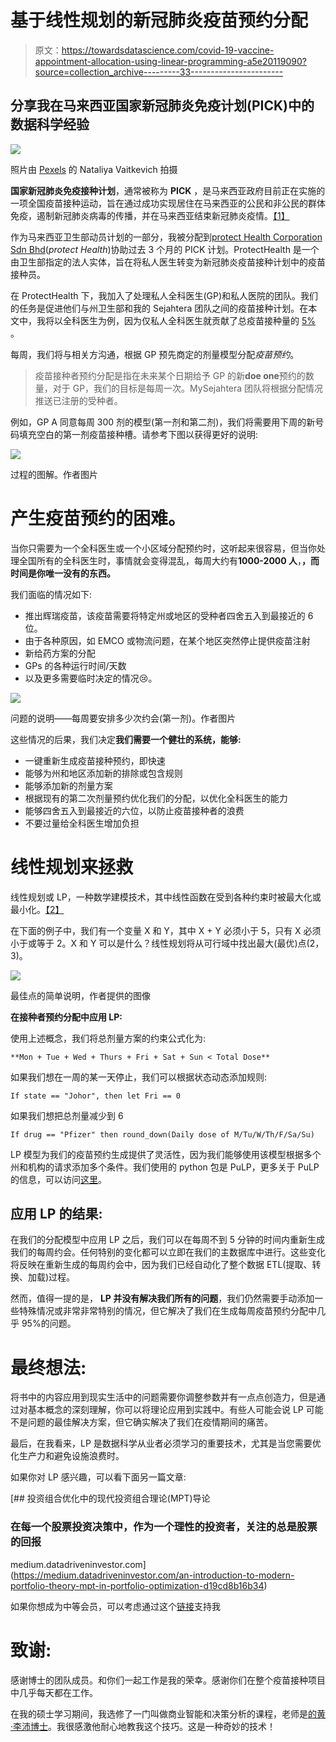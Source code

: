# 基于线性规划的新冠肺炎疫苗预约分配

> 原文：<https://towardsdatascience.com/covid-19-vaccine-appointment-allocation-using-linear-programming-a5e20119090?source=collection_archive---------33----------------------->

## 分享我在马来西亚国家新冠肺炎免疫计划(PICK)中的数据科学经验

![](img/1c8aa290f4430cf5f433dc9ea02c9c53.png)

照片由 [Pexels](https://www.pexels.com/photo/covid-19-vaccine-5863391/?utm_content=attributionCopyText&utm_medium=referral&utm_source=pexels) 的 Nataliya Vaitkevich 拍摄

**国家新冠肺炎免疫接种计划**，通常被称为 **PICK** ，是马来西亚政府目前正在实施的一项全国疫苗接种运动，旨在通过成功实现居住在马来西亚的公民和非公民的群体免疫，遏制新冠肺炎病毒的传播，并在马来西亚结束新冠肺炎疫情。[【1】](https://en.wikipedia.org/wiki/COVID-19_vaccination_in_Malaysia#cite_note-1)

作为马来西亚卫生部动员计划的一部分，我被分配到[protect Health Corporation Sdn Bhd](https://protecthealth.com.my/bm)(*protect Health*)协助过去 3 个月的 PICK 计划。ProtectHealth 是一个由卫生部指定的法人实体，旨在将私人医生转变为新冠肺炎疫苗接种计划中的疫苗接种员。

在 ProtectHealth 下，我加入了处理私人全科医生(GP)和私人医院的团队。我们的任务是促进他们与州卫生部和我的 Sejahtera 团队之间的疫苗接种计划。在本文中，我将以全科医生为例，因为仅私人全科医生就贡献了总疫苗接种量的 [5%](https://www.thestar.com.my/news/nation/2021/08/22/gps-involvement-in-vaccination-exercise-is-based-on-current-needs-says-citf) 。

每周，我们将与相关方沟通，根据 GP 预先商定的剂量模型分配*疫苗预约*。

> 疫苗接种者预约分配是指在未来某个日期给予 GP 的新**doe one**预约的数量，对于 GP，我们的目标是每周一次。MySejahtera 团队将根据分配情况推送已注册的受种者。

例如，GP A 同意每周 300 剂的模型(第一剂和第二剂)，我们将需要用下周的新号码填充空白的第一剂疫苗接种槽。请参考下图以获得更好的说明:

![](img/985a312b21c27c99bd1f52282c44d1a5.png)

过程的图解。作者图片

# **产生疫苗预约的困难。**

当你只需要为一个全科医生或一个小区域分配预约时，这听起来很容易，但当你处理全国所有的全科医生时，事情就会变得混乱，每周大约有**1000-2000 人**，**，而时间是你唯一没有的东西。**

我们面临的情况如下:

*   推出辉瑞疫苗，该疫苗需要将特定州或地区的受种者四舍五入到最接近的 6 位。
*   由于各种原因，如 EMCO 或物流问题，在某个地区突然停止提供疫苗注射
*   新给药方案的分配
*   GPs 的各种运行时间/天数
*   以及更多需要临时决定的情况😢。

![](img/34133598c4f2725cba032ba33e263187.png)

问题的说明——每周要安排多少次约会(第一剂)。作者图片

这些情况的后果，我们决定**我们需要一个健壮的系统，能够:**

*   一键重新生成疫苗接种预约，即快速
*   能够为州和地区添加新的排除或包含规则
*   能够添加新的剂量方案
*   根据现有的第二次剂量预约优化我们的分配，以优化全科医生的能力
*   能够四舍五入到最接近的六位，以防止疫苗接种者的浪费
*   不要过量给全科医生增加负担

# **线性规划来拯救**

线性规划或 LP，一种数学建模技术，其中线性函数在受到各种约束时被最大化或最小化。[【2】](https://www.britannica.com/science/linear-programming-mathematics)

在下面的例子中，我们有一个变量 X 和 Y，其中 X + Y 必须小于 5，只有 X 必须小于或等于 2。X 和 Y 可以是什么？线性规划将从可行域中找出最大(最优)点(2，3)。

![](img/36c8e9d5e28efafce28a949912be685d.png)

最佳点的简单说明，作者提供的图像

**在接种者预约分配中应用 LP:**

使用上述概念，我们将总剂量方案的约束公式化为:

```
**Mon + Tue + Wed + Thurs + Fri + Sat + Sun < Total Dose**
```

如果我们想在一周的某一天停止，我们可以根据状态动态添加规则:

```
If state == "Johor", then let Fri == 0
```

如果我们想把总剂量减少到 6

```
If drug == "Pfizer" then round_down(Daily dose of M/Tu/W/Th/F/Sa/Su)
```

LP 模型为我们的疫苗预约生成提供了灵活性，因为我们能够使用该模型根据多个州和机构的请求添加多个条件。我们使用的 python 包是 PuLP，更多关于 PuLP 的信息，可以访问[这里](https://github.com/coin-or/pulp)。

## 应用 LP 的结果:

在我们的分配模型中应用 LP 之后，我们可以在每周不到 5 分钟的时间内重新生成我们的每周约会。任何特别的变化都可以立即在我们的主数据库中进行。这些变化将反映在重新生成的每周约会中，因为我们已经自动化了整个数据 ETL(提取、转换、加载)过程。

然而，值得一提的是， **LP 并没有解决我们所有的问题**，我们仍然需要手动添加一些特殊情况或非常非常特别的情况，但它解决了我们在生成每周疫苗预约分配中几乎 95%的问题。

# 最终想法:

将书中的内容应用到现实生活中的问题需要你调整参数并有一点点创造力，但是通过对基本概念的深刻理解，你可以将理论应用到实践中。有些人可能会说 LP 可能不是问题的最佳解决方案，但它确实解决了我们在疫情期间的痛苦。

最后，在我看来，LP 是数据科学从业者必须学习的重要技术，尤其是当您需要优化生产力和避免设施浪费时。

如果你对 LP 感兴趣，可以看下面另一篇文章:

[](https://medium.datadriveninvestor.com/an-introduction-to-modern-portfolio-theory-mpt-in-portfolio-optimization-d19cd8b16b34) [## 投资组合优化中的现代投资组合理论(MPT)导论

### 在每一个股票投资决策中，作为一个理性的投资者，关注的总是股票的回报

medium.datadriveninvestor.com](https://medium.datadriveninvestor.com/an-introduction-to-modern-portfolio-theory-mpt-in-portfolio-optimization-d19cd8b16b34) 

如果你想成为中等会员，可以考虑通过这个[链接](https://manfyegoh.medium.com/membership)支持我

# 致谢:

感谢博士的团队成员。和你们一起工作是我的荣幸。感谢你们在整个疫苗接种项目中几乎每天都在工作。

在我的硕士学习期间，我选修了一门叫做商业智能和决策分析的课程，老师是[的黄·李沛博士](https://scholar.google.com.my/citations?user=SpTykxIAAAAJ&hl=en)。我很感激他耐心地教我这个技巧。这是一种奇妙的技术！